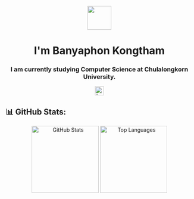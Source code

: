 <p align="center">
  <img src="https://cdn.discordapp.com/attachments/1341120617533018146/1357288307729498223/logo-B.png?ex=67efa8bd&is=67ee573d&hm=7f0211a4fb78140b2daead60f69ec870e161d92d61377df698a142157240d181&" width="64"/>
</p>

<h1 align="center">I'm Banyaphon Kongtham</h1>

<h3 align="center">I am currently studying Computer Science at Chulalongkorn University.</h3>

<p align="center">
  <img height="24" src="https://komarev.com/ghpvc/?username=bypkt-bk&label=Profile%20views&color=0e75b6&style=flat" alt="bypkt-bk" />
</p>


## 📊 GitHub Stats:

<p align="center">
  <img height=180 src="https://github-readme-stats.vercel.app/api?username=bypkt-bk&theme=tokyonight&hide_border=false&include_all_commits=false&count_private=false" alt="GitHub Stats">
  <img height=180 src="https://github-readme-stats.vercel.app/api/top-langs/?username=bypkt-bk&theme=tokyonight&hide_border=false&include_all_commits=false&count_private=false&layout=compact" alt="Top Languages">
<!-- <img height="180" src="https://nirzak-streak-stats.vercel.app/?user=bypkt-bk&theme=tokyonight&hide_border=false" alt="GitHub Streak"> -->
  <br>
</p>

